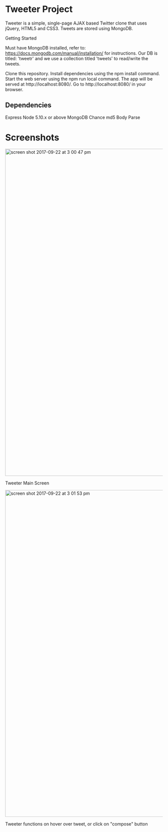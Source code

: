 # Tweeter Project

Tweeter is a simple, single-page AJAX based Twitter clone that uses jQuery, HTML5 and CSS3. Tweets are stored using MongoDB.

Getting Started

Must have MongoDB installed, refer to: https://docs.mongodb.com/manual/installation/ for instructions. Our DB is titled: 'tweetr' and we use a collection titled 'tweets' to read/write the tweets.

Clone this repository.
Install dependencies using the npm install command.
Start the web server using the npm run local command. The app will be served at http://localhost:8080/.
Go to http://localhost:8080/ in your browser.

## Dependencies

Express
Node 5.10.x or above
MongoDB
Chance
md5
Body Parse

# Screenshots

<img width="1045" alt="screen shot 2017-09-22 at 3 00 47 pm" src="https://user-images.githubusercontent.com/29167930/30766732-48afba38-9fb4-11e7-8d4f-2422381fa2ab.png">

Tweeter Main Screen 

<img width="1044" alt="screen shot 2017-09-22 at 3 01 53 pm" src="https://user-images.githubusercontent.com/29167930/30766709-2985ff0a-9fb4-11e7-8548-998cfa17d7d7.png">

Tweeter functions on hover over tweet, or click on "compose" button
